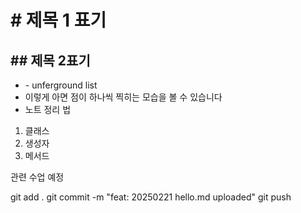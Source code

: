# \# 제목 1 표기
## \## 제목 2표기

- \- unferground list 
- 이렇게 아면 점이 하나씩 찍히는 모습을 볼 수 있습니다
- 노트 정리 법
1. 클래스
2. 생성자 
3. 메서드


관련 수업 예정

git add .
git commit -m "feat: 20250221 hello.md uploaded"
git push


